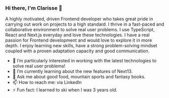 ### Hi there, I'm Clarisse 👋

A highly motivated, driven Frontend developer who takes great pride in carrying out work on projects to a high standard. I thrive in a fast-paced and collaborative environment to solve real user problems. 
I use TypeScript, React and Next.js everyday and love these technologies. I have a real passion for Frontend development and would love to explore it in more depth. I enjoy learning new skills, have a strong problem-solving mindset coupled with a proven adaptation capacity and good communication. 

- 🔭 I’m particularly interested in working with the latest technologies to solve real user problems!
- 🌱 I’m currently learning about the new features of Next13.
- 💬 Ask me about good food, mountain sports and fantasy books.
- 📫 How to reach me: via LinkedIn
- ⚡ Fun fact: I learned to ski when I was 3 years old.

